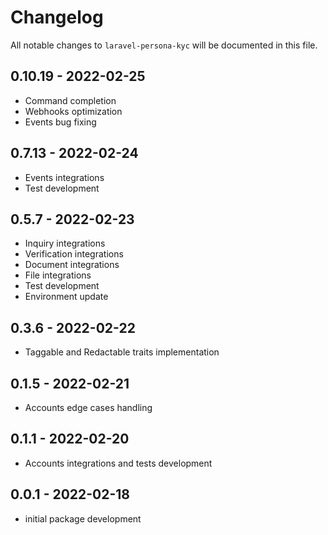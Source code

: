 # Changelog

All notable changes to `laravel-persona-kyc` will be documented in this file.

## 0.10.19 - 2022-02-25

- Command completion
- Webhooks optimization
- Events bug fixing

## 0.7.13 - 2022-02-24

- Events integrations
- Test development

## 0.5.7 - 2022-02-23

- Inquiry integrations
- Verification integrations
- Document integrations
- File integrations
- Test development
- Environment update

## 0.3.6 - 2022-02-22

- Taggable and Redactable traits implementation

## 0.1.5 - 2022-02-21

- Accounts edge cases handling

## 0.1.1 - 2022-02-20

- Accounts integrations and tests development

## 0.0.1 - 2022-02-18

- initial package development
